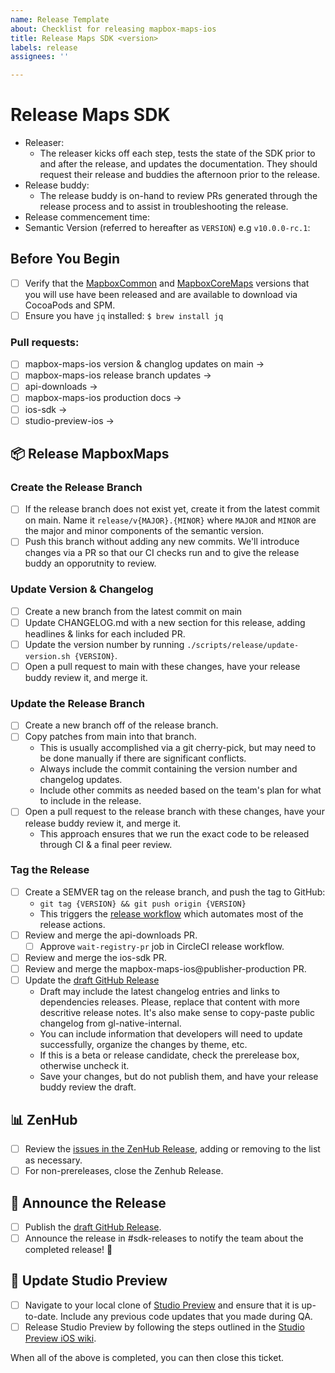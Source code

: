 ```yaml
---
name: Release Template
about: Checklist for releasing mapbox-maps-ios
title: Release Maps SDK <version>
labels: release
assignees: ''

---
```


# Release Maps SDK <version>

- Releaser:
    - The releaser kicks off each step, tests the state of the SDK prior to and after the release, and updates the documentation. They should request their release and buddies the afternoon prior to the release.
- Release buddy:
    - The release buddy is on-hand to review PRs generated through the release process and to assist in troubleshooting the release.
- Release commencement time:
- Semantic Version (referred to hereafter as `VERSION`) e.g `v10.0.0-rc.1`:

## Before You Begin

- [ ] Verify that the [MapboxCommon](https://github.com/mapbox/mapbox-sdk-common/releases) and [MapboxCoreMaps](https://github.com/mapbox/mapbox-core-maps-ios/releases) versions that you will use have been released and are available to download via CocoaPods and SPM.
- [ ] Ensure you have `jq` installed: `$ brew install jq`

### Pull requests:

- [ ] mapbox-maps-ios version & changlog updates on main ->
- [ ] mapbox-maps-ios release branch updates ->
- [ ] api-downloads ->
- [ ] mapbox-maps-ios production docs ->
- [ ] ios-sdk ->
- [ ] studio-preview-ios ->

## 📦 Release MapboxMaps

### Create the Release Branch

- [ ] If the release branch does not exist yet, create it from the latest commit on main. Name it `release/v{MAJOR}.{MINOR}` where `MAJOR` and `MINOR` are the major and minor components of the semantic version.
- [ ] Push this branch without adding any new commits. We'll introduce changes via a PR so that our CI checks run and to give the release buddy an opporutnity to review.

### Update Version & Changelog

- [ ] Create a new branch from the latest commit on main
- [ ] Update CHANGELOG.md with a new section for this release, adding headlines & links for each included PR.
- [ ] Update the version number by running `./scripts/release/update-version.sh {VERSION}`.
- [ ] Open a pull request to main with these changes, have your release buddy review it, and merge it.

### Update the Release Branch

- [ ] Create a new branch off of the release branch.
- [ ] Copy patches from main into that branch.
    - This is usually accomplished via a git cherry-pick, but may need to be done manually if there are significant conflicts.
    - Always include the commit containing the version number and changelog updates.
    - Include other commits as needed based on the team's plan for what to include in the release.
- [ ] Open a pull request to the release branch with these changes, have your release buddy review it, and merge it.
    - This approach ensures that we run the exact code to be released through CI & a final peer review.
    
### Tag the Release

- [ ] Create a SEMVER tag on the release branch, and push the tag to GitHub:
    - `git tag {VERSION} && git push origin {VERSION}`
    - This triggers the [release workflow](https://app.circleci.com/pipelines/github/mapbox/mapbox-maps-ios) which automates most of the release actions.
- [ ] Review and merge the api-downloads PR.
    - [ ] Approve `wait-registry-pr` job in CircleCI release workflow.
- [ ] Review and merge the ios-sdk PR.
- [ ] Review and merge the mapbox-maps-ios@publisher-production PR.
- [ ] Update the [draft GitHub Release](https://github.com/mapbox/mapbox-maps-ios/releases)
    - Draft may include the latest changelog entries and links to dependencies releases. Please, replace that content with more descritive release notes. It's also make sense to copy-paste public changelog from gl-native-internal.
    - You can include information that developers will need to update successfully, organize the changes by theme, etc.
    - If this is a beta or release candidate, check the prerelease box, otherwise uncheck it.
    - Save your changes, but do not publish them, and have your release buddy review the draft.

## 📊 ZenHub

- [ ] Review the [issues in the ZenHub Release](https://app.zenhub.com/workspaces/maps-sdk-5fac44a73ae0870015ac174b/reports/release), adding or removing to the list as necessary.
- [ ] For non-prereleases, close the Zenhub Release.

## 📣 Announce the Release

- [ ] Publish the [draft GitHub Release](https://github.com/mapbox/mapbox-maps-ios/releases).
- [ ] Announce the release in #sdk-releases to notify the team about the completed release! 🎉

## 🚀 Update Studio Preview

- [ ] Navigate to your local clone of [Studio Preview](https://github.com/mapbox/studio-preview-ios/) and ensure that it is up-to-date. Include any previous code updates that you made during QA.
- [ ] Release Studio Preview by following the steps outlined in the [Studio Preview iOS wiki](https://github.com/mapbox/studio-preview-ios/wiki/Release-Checklist).

When all of the above is completed, you can then close this ticket.
